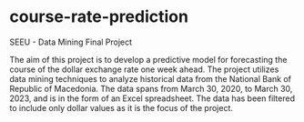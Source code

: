 # course-rate-prediction
SEEU - Data Mining Final Project

The aim of this project is to develop a predictive model for forecasting the course
of the dollar exchange rate one week ahead. The project utilizes data mining
techniques to analyze historical data from the National Bank of Republic of
Macedonia. The data spans from March 30, 2020, to March 30, 2023, and is in the
form of an Excel spreadsheet. The data has been filtered to include only dollar
values as it is the focus of the project.
